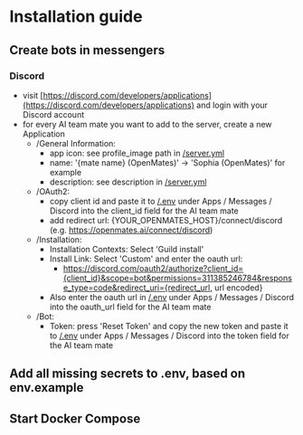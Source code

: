 # Installation guide

## Create bots in messengers

### Discord

- visit [https://discord.com/developers/applications](https://discord.com/developers/applications) and login with your Discord account
- for every AI team mate you want to add to the server, create a new Application
  - /General Information:
    - app icon: see profile_image path in [/server.yml](server.yml)
    - name: '{mate name} (OpenMates)' -> 'Sophia (OpenMates)' for example
    - description: see description in [/server.yml](server.yml)
  - /OAuth2:
    - copy client id and paste it to [/.env](.env) under Apps / Messages / Discord into the client_id field for the AI team mate
    - add redirect url: {YOUR_OPENMATES_HOST}/connect/discord (e.g. https://openmates.ai/connect/discord)
  - /Installation:
    - Installation Contexts: Select 'Guild install'
    - Install Link: Select 'Custom' and enter the oauth url:
      - https://discord.com/oauth2/authorize?client_id={client_id}&scope=bot&permissions=311385246784&response_type=code&redirect_uri={redirect_url, url encoded}
    - Also enter the oauth url in [/.env](.env) under Apps / Messages / Discord into the oauth_url field for the AI team mate
  - /Bot:
    - Token: press 'Reset Token' and copy the new token and paste it to [/.env](.env) under Apps / Messages / Discord into the token field for the AI team mate


## Add all missing secrets to .env, based on env.example

## Start Docker Compose